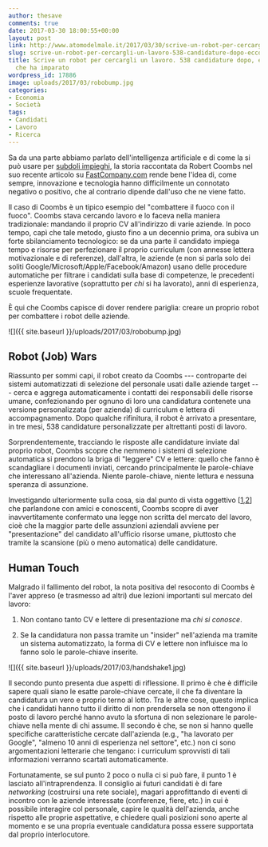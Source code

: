 ```yaml
---
author: thesave
comments: true
date: 2017-03-30 18:00:55+00:00
layout: post
link: http://www.atomodelmale.it/2017/03/30/scrive-un-robot-per-cercargli-un-lavoro-538-candidature-dopo-ecco-quello-che-ha-imparato/
slug: scrive-un-robot-per-cercargli-un-lavoro-538-candidature-dopo-ecco-quello-che-ha-imparato
title: Scrive un robot per cercargli un lavoro. 538 candidature dopo, ecco quello
  che ha imparato
wordpress_id: 17886
image: uploads/2017/03/robobump.jpg
categories:
- Economia
- Società
tags:
- Candidati
- Lavoro
- Ricerca
---
```


Sa da una parte abbiamo parlato dell'intelligenza artificiale e di come la si può usare per [subdoli impieghi](/2017/03/28/la-truffa-del-pronto-mi-sente-quando-le-frodi-diventano-iper-tecnologiche.html), la storia raccontata da Robert Coombs nel suo recente articolo su [FastCompany.com](https://www.fastcompany.com/3069166/i-built-a-bot-to-apply-to-thousands-of-jobs-at-once-heres-what-i-learned) rende bene l'idea di, come sempre, innovazione e tecnologia hanno difficilmente un connotato negativo o positivo, che al contrario dipende dall'uso che ne viene fatto.

Il caso di Coombs è un tipico esempio del "combattere il fuoco con il fuoco". Coombs stava cercando lavoro e lo faceva nella maniera tradizionale: mandando il proprio CV all'indirizzo di varie aziende. In poco tempo, capì che tale metodo, giusto fino a un decennio prima, ora subiva un forte sbilanciamento tecnologico: se da una parte il candidato impiega tempo e risorse per perfezionare il proprio curriculum (con annesse lettera motivazionale e di referenze), dall'altra, le aziende (e non si parla solo dei soliti Google/Microsoft/Apple/Facebook/Amazon) usano delle procedure automatiche per filtrare i candidati sulla base di competenze, le precedenti esperienze lavorative (soprattutto per _chi_ si ha lavorato), anni di esperienza, scuole frequentate.

È qui che Coombs capisce di dover rendere pariglia: creare un proprio robot per combattere i robot delle aziende.

![]({{ site.baseurl }}/uploads/2017/03/robobump.jpg)

## Robot (Job) Wars

Riassunto per sommi capi, il robot creato da Coombs --- controparte dei sistemi automatizzati di selezione del personale usati dalle aziende target --- cerca e aggrega automaticamente i contatti dei responsabili delle risorse umane, confezionando per ognuno di loro una candidatura contenete una versione personalizzata (per azienda) di curriculum e lettera di accompagnamento. Dopo qualche rifinitura, il robot è arrivato a presentare, in tre mesi, 538 candidature personalizzate per altrettanti posti di lavoro.

Sorprendentemente, tracciando le risposte alle candidature inviate dal proprio robot, Coombs scopre che nemmeno i sistemi di selezione automatica si prendono la briga di "leggere" CV e lettere: quello che fanno è scandagliare i documenti inviati, cercando principalmente le parole-chiave che interessano all'azienda. Niente parole-chiave, niente lettura e nessuna speranza di assunzione.

Investigando ulteriormente sulla cosa, sia dal punto di vista oggettivo [[1](https://papers.ssrn.com/sol3/papers.cfm?abstract_id=2441471),[2](https://www.linkedin.com/pulse/new-survey-reveals-85-all-jobs-filled-via-networking-lou-adler)] che parlandone con amici e conoscenti, Coombs scopre di aver inavvertitamente confermato una legge non scritta del mercato del lavoro, cioè che la maggior parte delle assunzioni aziendali avviene per "presentazione" del candidato all'ufficio risorse umane, piuttosto che tramite la scansione (più o meno automatica) delle candidature.

## Human Touch

Malgrado il fallimento del robot, la nota positiva del resoconto di Coombs è l'aver appreso (e trasmesso ad altri) due lezioni importanti sul mercato del lavoro:

  1. Non contano tanto CV e lettere di presentazione ma _chi si conosce_.

  2. Se la candidatura non passa tramite un "insider" nell'azienda ma tramite un sistema automatizzato, la forma di CV e lettere non influisce ma lo fanno solo le parole-chiave inserite.

![]({{ site.baseurl }}/uploads/2017/03/handshake1.jpg)

Il secondo punto presenta due aspetti di riflessione. Il primo è che è difficile sapere quali siano le esatte parole-chiave cercate, il che fa diventare la candidatura un vero e proprio terno al lotto. Tra le altre cose, questo implica che i candidati hanno tutto il diritto di non prendersela se non ottengono il posto di lavoro perché hanno avuto la sfortuna di non selezionare le parole-chiave nella mente di chi assume. Il secondo è che, se non si hanno quelle specifiche caratteristiche cercate dall'azienda (e.g., "ha lavorato per Google", "almeno 10 anni di esperienza nel settore", etc.) non ci sono argomentazioni letterarie che tengano: i curriculum sprovvisti di tali informazioni verranno scartati automaticamente.

Fortunatamente, se sul punto 2 poco o nulla ci si può fare, il punto 1 è lasciato all'intraprendenza. Il consiglio ai futuri candidati è di fare _networking_ (costruirsi una rete sociale), magari approfittando di eventi di incontro con le aziende interessate (conferenze, fiere, etc.) in cui è possibile interagire col personale, capire le qualità dell'azienda, anche rispetto alle proprie aspettative, e chiedere quali posizioni sono aperte al momento e se una propria eventuale candidatura possa essere supportata dal proprio interlocutore.
